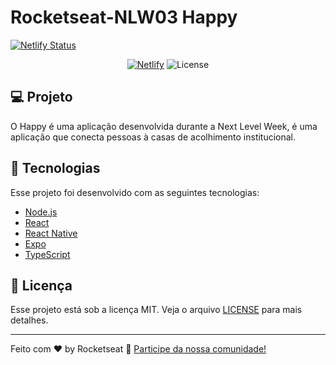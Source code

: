 # Rocketseat-NLW03 Happy


[![Netlify Status](https://api.netlify.com/api/v1/badges/094a0d38-6222-429a-8da3-ce426ce267dd/deploy-status)](/)
<p align="center">
  <a href="https://happy-henriqueritter.netlify.app">
  <img alt="Netlify" src="https://api.netlify.com/api/v1/badges/094a0d38-6222-429a-8da3-ce426ce267dd/deploy-status"></a>
  <img alt="License" src="https://img.shields.io/static/v1?label=license&message=MIT&color=15C3D6&labelColor=000000">
</p>


## 💻 Projeto

O Happy é uma aplicação desenvolvida durante a Next Level Week, é uma aplicação que conecta pessoas à casas de acolhimento institucional.


## 🚀 Tecnologias

Esse projeto foi desenvolvido com as seguintes tecnologias:

- [Node.js](https://nodejs.org/en/)
- [React](https://reactjs.org)
- [React Native](https://facebook.github.io/react-native/)
- [Expo](https://expo.io/)
- [TypeScript](https://www.typescriptlang.org/)

## :memo: Licença

Esse projeto está sob a licença MIT. Veja o arquivo [LICENSE](LICENSE.md) para mais detalhes.

---

Feito com ♥ by Rocketseat :wave: [Participe da nossa comunidade!](https://discordapp.com/invite/gCRAFhc)
